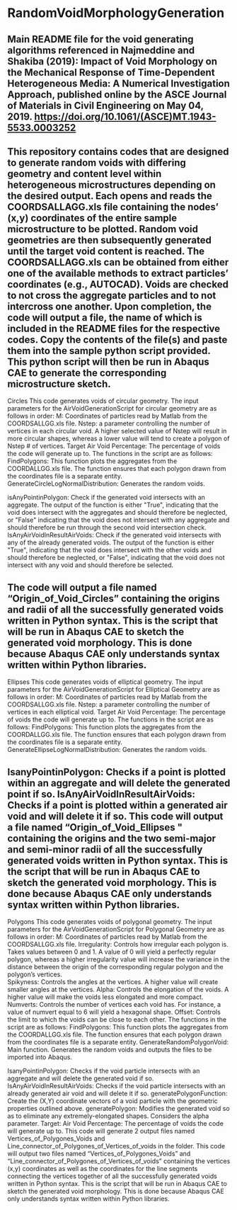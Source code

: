 # RandomVoidMorphologyGeneration

Main 
README file for the void generating algorithms referenced in Najmeddine and Shakiba (2019): Impact of Void Morphology on the Mechanical Response of Time-Dependent Heterogeneous Media: A Numerical Investigation Approach, published online by the ASCE Journal of Materials in Civil Engineering on May 04, 2019. https://doi.org/10.1061/(ASCE)MT.1943-5533.0003252
--------------------------------------------------------------------------------------------------------------------------------
This repository contains codes that are designed to generate random voids with differing geometry and content level within heterogeneous microstructures depending on the desired output. 
Each opens and reads the COORDSALLAGG.xls file containing the nodes’ (x,y) coordinates of the entire sample microstructure to be plotted. Random void geometries are then subsequently generated until the target void content is reached. The COORDSALLAGG.xls can be obtained from either one of the available methods to extract particles’ coordinates (e.g., AUTOCAD).
Voids are checked to not cross the aggregate particles and to not intercross one another. 
Upon completion, the code will output a file, the name of which is included in the README files for the respective codes. 
Copy the contents of the file(s) and paste them into the sample python script provided. 
This python script will then be run in Abaqus CAE to generate the corresponding microstructure sketch. 
--------------------------------------------------------------------------------------------------------------------------------
Circles
This code generates voids of circular geometry. 
The input parameters for the AirVoidGenerationScript for circular geometry are as follows in order:
M: Coordinates of particles read by Matlab from the COORDSALLGG.xls file.
Nstep: a parameter controlling the number of vertices in each circular void. A higher selected value of Nstep will result in more circular shapes, whereas a lower value will tend to create a polygon of Nstep # of vertices. 
Target Air Void Percentage: The percentage of voids the code will generate up to.
The functions in the script are as follows:
FindPolygons: This function plots the aggregates from the COORDALLGG.xls file. The function ensures that each polygon drawn from the coordinates file is a separate entity.
GenerateCircleLogNormalDistribution: Generates the random voids.

isAnyPointinPolygon: Check if the generated void intersects with an aggregate. The output of the function is either "True", indicating that the void does intersect with the aggregates and should therefore be neglected, or "False" indicating that the void does not intersect with any aggregate and should therefore be run through the second void intersection check.
IsAnyAirVoidInResultAirVoids: Check if the generated void intersects with any of the already generated voids. The output of the function is either "True", indicating that the void does intersect with the other voids and should therefore be neglected, or "False", indicating that the void does not intersect with any void and should therefore be selected.

The code will output a file named “Origin_of_Void_Circles” containing the origins and radii of all the successfully generated voids written in Python syntax. This is the script that will be run in Abaqus CAE to sketch the generated void morphology. This is done because Abaqus CAE only understands syntax written within Python libraries.
--------------------------------------------------------------------------------------------------------------------------------
Ellipses 
This code generates voids of elliptical geometry. 
The input parameters for the AirVoidGenerationScript for Elliptical Geometry are as follows in order:
M: Coordinates of particles read by Matlab from the COORDSALLGG.xls file.
Nstep: a parameter controlling the number of vertices in each elliptical void.
Target Air Void Percentage: The percentage of voids the code will generate up to.
The functions in the script are as follows:
FindPolygons: This function plots the aggregates from the COORDALLGG.xls file. The function ensures that each polygon drawn from the coordinates file is a separate entity.
GenerateEllipseLogNormalDistribution: Generates the random voids.

IsanyPointinPolygon: Checks if a point is plotted within an aggregate and will delete the generated point if so.
IsAnyAirVoidInResultAirVoids: Checks if a point is plotted within a generated air void and will delete it if so. 
This code will output a file named “Origin_of_Void_Ellipses " containing the origins and the two semi-major and semi-minor radii of all the successfully generated voids written in Python syntax. This is the script that will be run in Abaqus CAE to sketch the generated void morphology. This is done because Abaqus CAE only understands syntax written within Python libraries.
--------------------------------------------------------------------------------------------------------------------------------
Polygons
This code generates voids of polygonal geometry. 
The input parameters for the AirVoidGenerationScript for Polygonal Geometry are as follows in order:
M: Coordinates of particles read by Matlab from the COORDSALLGG.xls file.
Irregularity: Controls how irregular each polygon is. Takes values between 0 and 1. A value of 0 will yield a perfectly regular polygon, whereas a higher irregularity value will increase the variance in the distance between the origin of the corresponding regular polygon and the polygon’s vertices.  
Spikyness: Controls the angles at the vertices. A higher value will create smaller angles at the vertices. 
Alpha: Controls the elongation of the voids. A higher value will make the voids less elongated and more compact. 
Numverts: Controls the number of vertices each void has. For instance, a value of numvert equal to 6 will yield a hexagonal shape. 
Offset: Controls the limit to which the voids can be close to each other. 
The functions in the script are as follows:
FindPolygons: This function plots the aggregates from the COORDALLGG.xls file. The function ensures that each polygon drawn from the coordinates file is a separate entity.
GenerateRandomPolygonVoid: Main function. Generates the random voids and outputs the files to be imported into Abaqus. 

IsanyPointinPolygon: Checks if the void particle intersects with an aggregate and will delete the generated void if so.
IsAnyAirVoidInResultAirVoids: Checks if the void particle intersects with an already generated air void and will delete it if so. 
generatePolygonFunction: Create the (X,Y) coordinate vectors of a void particle with the geometric properties outlined above. 
generatePolygon: Modifies the generated void so as to eliminate any extremely-elongated shapes. Considers the alpha parameter. 
Target: Air Void Percentage: The percentage of voids the code will generate up to.
This code will generate 2 output files named Vertices_of_Polygones_Voids and Line_connector_of_Polygones_of_Vertices_of_voids in the folder.
This code will output two files named “Vertices_of_Polygones_Voids” and “Line_connector_of_Polygones_of_Vertices_of_voids” containing the vertices (x,y) coordinates as well as the coordinates for the line segments connecting the vertices together of all the successfully generated voids written in Python syntax. This is the script that will be run in Abaqus CAE to sketch the generated void morphology. This is done because Abaqus CAE only understands syntax written within Python libraries.

